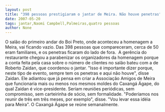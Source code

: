 ```yaml
---
layout: post
title: "398 pessoas prestigiaram o jantar de Meira. Não houve penetras"
date: 2007-05-20
tags: jantar,Naomi Campbell,Palmeiras,quatro pessoas
author: None
---
```

O sal&atilde;o do primeiro andar do Boi Preto, onde aconteceu a homenagem a Meira, vai ficando vazio. Das 398 pessoas que compareceram, cerca de 50 eram familiares, e&nbsp;os penetras ficaram do lado de fora.&nbsp;
A ger&ecirc;ncia do restaurante chegou a parabenizar os organizadores da homenagem&nbsp;porque a conta feita pela&nbsp;casa sobre o n&uacute;mero de clientes&nbsp;no sal&atilde;o&nbsp;bateu com&nbsp;a de Roberto Zaidan, que coordenou o jantar. &quot;Isso &eacute; importante dizer porque, neste tipo de evento, sempre tem os penetras e aqui n&atilde;o houve&quot;, disse Zaidan.
Ele adiantou que j&aacute; pensa em&nbsp;criar a Associa&ccedil;&atilde;o Amigos de Meira que funcionaria mais ou menos nos mesmos moldes do Caxang&aacute; &Aacute;gape, do qual&nbsp;Zaidan &eacute; vice-presidente. Seriam reuni&otilde;es peri&oacute;dicas, sem compromisso, sem carteirinha de s&oacute;cio, sem formalidade. &quot;Poder&iacute;amos nos reunir de&nbsp;tr&ecirc;s em&nbsp;tr&ecirc;s meses,&nbsp;por exemplo&quot;, disse. &quot;Vou levar essa id&eacute;ia para Meira&quot;.&nbsp;O Caxang&aacute; &Aacute;gape se re&uacute;ne semanalmente.  